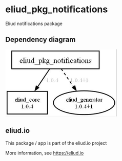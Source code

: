 # eliud_pkg_notifications

Eliud notifications package

## Dependency diagram

![Dependency diagram](https://github.com/eliudio/eliud_pkg_notifications/raw/main/depends.jpg)

## eliud.io

This package / app is part of the eliud.io project

More information, see https://eliud.io

